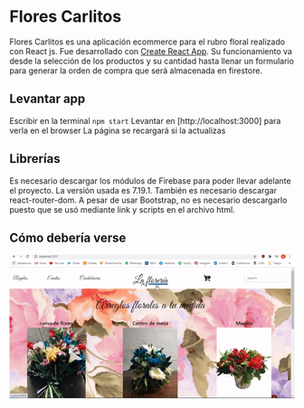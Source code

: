 # Flores Carlitos

Flores Carlitos es una aplicación ecommerce para el rubro floral realizado con React js. Fue desarrollado con [Create React App](https://github.com/facebook/create-react-app). Su funcionamiento va desde la selección de los productos y su cantidad hasta llenar un formulario para generar la orden de compra que será almacenada en firestore. 

## Levantar app

Escribir en la terminal  `npm start`
Levantar en [http://localhost:3000] para verla en el browser
La página se recargará si la actualizas

## Librerías

Es necesario descargar los módulos de Firebase para poder llevar adelante el proyecto. La versión usada es 7.19.1.
También es necesario descargar react-router-dom.
A pesar de usar Bootstrap, no es necesario descargarlo puesto que se usó mediante link y scripts en el archivo html. 

## Cómo debería verse

![](proyectoreact.gif)